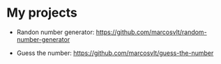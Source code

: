 # My projects

- Randon number generator:
https://github.com/marcosvlt/random-number-generator

- Guess the number:
https://github.com/marcosvlt/guess-the-number
